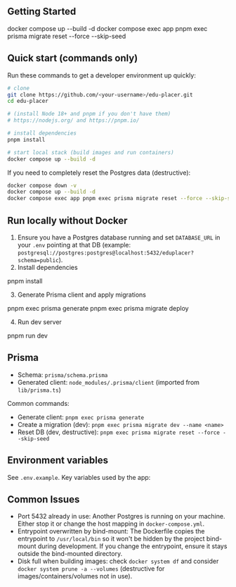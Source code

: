 ## Getting Started

docker compose up --build -d
docker compose exec app pnpm exec prisma migrate reset --force --skip-seed

## Quick start (commands only)

Run these commands to get a developer environment up quickly:

```bash
# clone
git clone https://github.com/<your-username>/edu-placer.git
cd edu-placer

# (install Node 18+ and pnpm if you don't have them)
# https://nodejs.org/ and https://pnpm.io/

# install dependencies
pnpm install

# start local stack (build images and run containers)
docker compose up --build -d
```

If you need to completely reset the Postgres data (destructive):

```bash
docker compose down -v
docker compose up --build -d
docker compose exec app pnpm exec prisma migrate reset --force --skip-seed
```

## Run locally without Docker

1. Ensure you have a Postgres database running and set `DATABASE_URL` in your `.env` pointing at that DB (example: `postgresql://postgres:postgres@localhost:5432/eduplacer?schema=public`).
2. Install dependencies

pnpm install

3. Generate Prisma client and apply migrations

pnpm exec prisma generate
pnpm exec prisma migrate deploy

4. Run dev server

pnpm run dev

## Prisma

- Schema: `prisma/schema.prisma`
- Generated client: `node_modules/.prisma/client` (imported from `lib/prisma.ts`)

Common commands:

- Generate client: `pnpm exec prisma generate`
- Create a migration (dev): `pnpm exec prisma migrate dev --name <name>`
- Reset DB (dev, destructive): `pnpm exec prisma migrate reset --force --skip-seed`

## Environment variables

See `.env.example`. Key variables used by the app:

## Common Issues

- Port 5432 already in use: Another Postgres is running on your machine. Either stop it or change the host mapping in `docker-compose.yml`.
- Entrypoint overwritten by bind-mount: The Dockerfile copies the entrypoint to `/usr/local/bin` so it won't be hidden by the project bind-mount during development. If you change the entrypoint, ensure it stays outside the bind-mounted directory.
- Disk full when building images: check `docker system df` and consider `docker system prune -a --volumes` (destructive for images/containers/volumes not in use).
